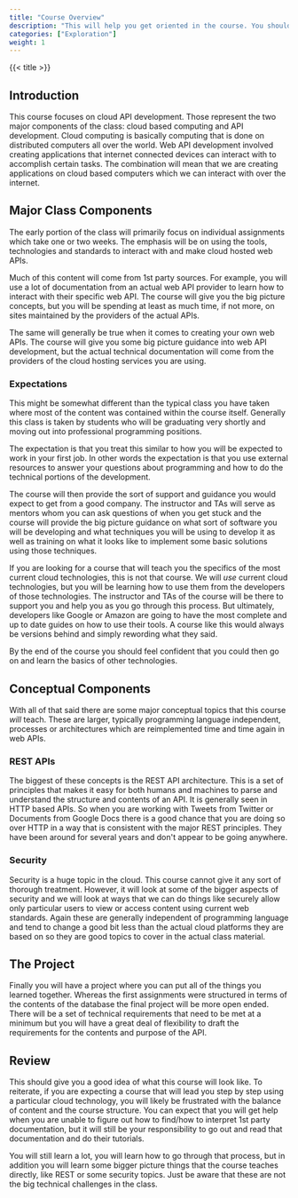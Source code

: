 ```yaml
---
title: "Course Overview"
description: "This will help you get oriented in the course. You should get an idea of what will be covered and what the general workload for the course will look like."
categories: ["Exploration"]
weight: 1
---
```

<!--- Make sure to fill out the title and description above, they will be used when generating lists of exploration topics -->
<!--- The weight above determines what order this will be shown among other exploration topics in this same folder, lower numbers are shown first. Start using at least multiples of 5, that way if you need to add a content page between existing ones there are enough open weights to do so. They are integers only -->

{{< title >}}
## Introduction
<!--- Introduce the content of this exploration -->
This course focuses on cloud API development. Those represent the two major components of the class: cloud based computing and API development. Cloud computing is basically computing that is done on distributed computers all over the world. Web API development involved creating applications that internet connected devices can interact with to accomplish certain tasks. The combination will mean that we are creating applications on cloud based computers which we can interact with over the internet.

## Major Class Components
The early portion of the class will primarily focus on individual assignments which take one or two weeks. The emphasis will be on using the tools, technologies and standards to interact with and make cloud hosted web APIs.

Much of this content will come from 1st party sources. For example, you will use a lot of documentation from an actual web API provider to learn how to interact with their specific web API. The course will give you the big picture concepts, but you will be spending at least as much time, if not more, on sites maintained by the providers of the actual APIs.

The same will generally be true when it comes to creating your own web APIs. The course will give you some big picture guidance into web API development, but the actual technical documentation will come from the providers of the cloud hosting services you are using.

### Expectations
This might be somewhat different than the typical class you have taken where most of the content was contained within the course itself. Generally this class is taken by students who will be graduating very shortly and moving out into professional programming positions.

The expectation is that you treat this similar to how you will be expected to work in your first job. In other words the expectation is that you use external resources to answer your questions about programming and how to do the technical portions of the development.

The course will then provide the sort of support and guidance you would expect to get from a good company. The instructor and TAs will serve as mentors whom you can ask questions of when you get stuck and the course will provide the big picture guidance on what sort of software you will be developing and what techniques you will be using to develop it as well as training on what it looks like to implement some basic solutions using those techniques.

If you are looking for a course that will teach you the specifics of the most current cloud technologies, this is not that course. We will *use* current cloud technologies, but you will be learning how to use them from the developers of those technologies. The instructor and TAs of the course will be there to support you and help you as you go through this process. But ultimately, developers like Google or Amazon are going to have the most complete and up to date guides on how to use their tools. A course like this would always be versions behind and simply rewording what they said.

By the end of the course you should feel confident that you could then go on and learn the basics of other technologies.

## Conceptual Components
With all of that said there are some major conceptual topics that this course *will* teach. These are larger, typically programming language independent, processes or architectures which are reimplemented time and time again in web APIs.

### REST APIs
The biggest of these concepts is the REST API architecture. This is a set of principles that makes it easy for both humans and machines to parse and understand the structure and contents of an API. It is generally seen in HTTP based APIs. So when you are working with Tweets from Twitter or Documents from Google Docs there is a good chance that you are doing so over HTTP in a way that is consistent with the major REST principles. They have been around for several years and don't appear to be going anywhere.

### Security
Security is a huge topic in the cloud. This course cannot give it any sort of thorough treatment. However, it will look at some of the bigger aspects of security and we will look at ways that we can do things like securely allow only particular users to view or access content using current web standards. Again these are generally independent of programming language and tend to change a good bit less than the actual cloud platforms they are based on so they are good topics to cover in the actual class material.

## The Project 
Finally you will have a project where you can put all of the things you learned together. Whereas the first assignments were structured in terms of the contents of the database the final project will be more open ended. There will be a set of technical requirements that need to be met at a minimum but you will have a great deal of flexibility to draft the requirements for the contents and purpose of the API.

## Review
This should give you a good idea of what this course will look like. To reiterate, if you are expecting a course that will lead you step by step using a particular cloud technology, you will likely be frustrated with the balance of content and the course structure. You can expect that you will get help when you are unable to figure out how to find/how to interpret 1st party documentation, but it will still be your responsibility to go out and read that documentation and do their tutorials.

You will still learn a lot, you will learn how to go through that process, but in addition you will learn some bigger picture things that the course teaches directly, like REST or some security topics. Just be aware that these are not the big technical challenges in the class.